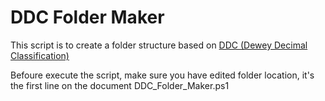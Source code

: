 # DDC Folder Maker
This script is to create a folder structure based on <a href="https://en.wikipedia.org/wiki/Dewey_Decimal_Classification">DDC (Dewey Decimal Classification)</a>


Befoure execute the script, make sure you have edited folder location, it's the first line on the document DDC_Folder_Maker.ps1
